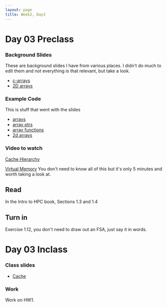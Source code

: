 ```yaml
---
layout: page
title: Week2, Day3
---
```


# Day 03 Preclass

### Background Slides
These are background slides I have from various places. I didn't do much to edit them and not everything is that relevant, but take a look.
- [c-arrays](c-arrays.pdf)
- [2D arrays](2Darray.pdf)
### Example Code
This is stuff that went with the slides
- [arrays](arrays.cpp)
- [array ptrs](aryptrs.cpp)
- [array functions](aryFunctions.cpp)
- [2d arrays](2darray.c)

### Video to watch

[Cache Hierarchy](https://www.youtube.com/watch?v=TV6AtNbmLBE)

[Virtual Memory](https://www.youtube.com/watch?v=muLn57VrGAA) You
don't need to know all of this but it's only 5 minutes and worth
taking a look at. 

## Read

In the Intro to HPC book,  Sections 1.3 and 1.4

## Turn in

Exercise 1.12, you don't need to draw out an FSA, just say it in words. 

# Day 03 Inclass

### Class slides
- [Cache](Day3-cache.pdf)

### Work

Work on HW1.



